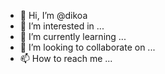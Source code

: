 - 👋 Hi, I’m @dikoa
- 👀 I’m interested in ...
- 🌱 I’m currently learning ...
- 💞️ I’m looking to collaborate on ...
- 📫 How to reach me ...

<!---
dikoa/dikoa is a ✨ special ✨ repository because its `README.md` (this file) appears on your GitHub profile.
You can click the Preview link to take a look at your changes.
--->
